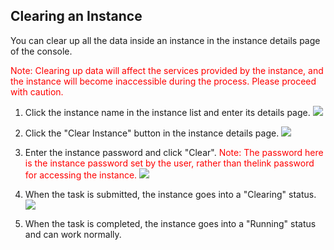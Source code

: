 ## 	Clearing an Instance

You can clear up all the data inside an instance in the instance details page of the console.
	
<span style = "color:#F00">Note: Clearing up data will affect the services provided by the instance, and the instance will become inaccessible during the process. Please proceed with caution.</span>

1) Click the instance name in the instance list and enter its details page.
![](https://qzonestyle.gtimg.cn/qzone/vas/opensns/res/img/Resis-9.png)

2) Click the "Clear Instance" button in the instance details page.
![](//mccdn.qcloud.com/img569de2e0ae341.png)

3) Enter the instance password and click "Clear".
 <span style = "color:#F00"> Note: The password here is the instance password set by the user, rather than the<instance ID: instance password>link password for accessing the instance.</span>
![](https://qzonestyle.gtimg.cn/qzone/vas/opensns/res/img/Resis-11.png)
 
4) When the task is submitted, the instance goes into a "Clearing" status.
![](//mccdn.qcloud.com/img569de2a1b3a44.png)
  
5) When the task is completed, the instance goes into a "Running" status and can work normally.
